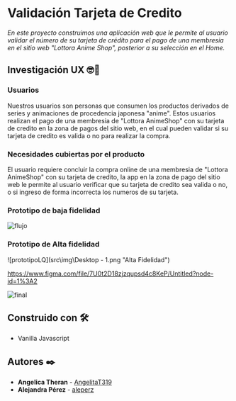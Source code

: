# Validación Tarjeta de Credito

_En este proyecto construimos una aplicación web que le permite al usuario validar el número de su tarjeta de crédito para el pago de una membresia en el sitio web "Lottora Anime Shop", posterior a su selección en el Home._



## Investigación UX  🤓📢

### Usuarios

Nuestros usuarios son personas que consumen los productos derivados de series y animaciones de procedencia japonesa "anime". 
Estos usuarios realizan el pago de una membresia de "Lottora AnimeShop" con su tarjeta de credito en la zona de pagos del sitio web, en el cual pueden validar si su tarjeta de credito es valida o no para realizar la compra. 

### Necesidades cubiertas por el producto

El usuario requiere concluir la compra online de una membresia de "Lottora AnimeShop" con su tarjeta de credito, la app en la zona de pago del sitio web le permite al usuario verificar que su tarjeta de credito sea valida o no, o si ingreso de forma incorrecta los numeros de su tarjeta. 

### Prototipo de baja fidelidad

![flujo](https://user-images.githubusercontent.com/76055451/110784758-13fc1880-8238-11eb-9a86-85b277763d37.jpg)

### Prototipo de Alta fidelidad

![prototipoLQ](src\img\Desktop - 1.png "Alta Fidelidad")

https://www.figma.com/file/7U0t2D18zjzqupsd4c8KeP/Untitled?node-id=1%3A2


![final](https://user-images.githubusercontent.com/76055451/110785261-bcaa7800-8238-11eb-983c-f216d3a38db7.png)


## Construido con 🛠️

- Vanilla Javascript 

## Autores ✒️


- **Angelica Theran** - [AngelitaT319](https://github.com/AngelitaT319)
- **Alejandra Pérez** - [aleperz](https://github.com/aleperz)


